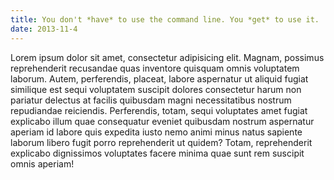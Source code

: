 ```yaml
---
title: You don't *have* to use the command line. You *get* to use it.
date: 2013-11-4
---
```


Lorem ipsum dolor sit amet, consectetur adipisicing elit. Magnam, possimus reprehenderit recusandae quas inventore quisquam omnis voluptatem laborum. Autem, perferendis, placeat, labore aspernatur ut aliquid fugiat similique est sequi voluptatem suscipit dolores consectetur harum non pariatur delectus at facilis quibusdam magni necessitatibus nostrum repudiandae reiciendis. Perferendis, totam, sequi voluptates amet fugiat explicabo illum quae consequatur eveniet quibusdam nostrum aspernatur aperiam id labore quis expedita iusto nemo animi minus natus sapiente laborum libero fugit porro reprehenderit ut quidem? Totam, reprehenderit explicabo dignissimos voluptates facere minima quae sunt rem suscipit omnis aperiam!